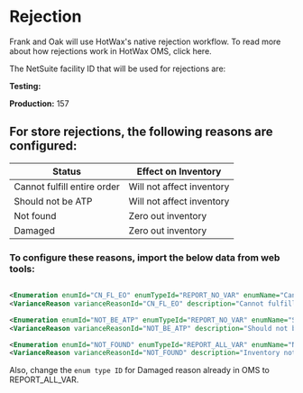 # Rejection

Frank and Oak will use HotWax's native rejection workflow. To read more about how rejections work in HotWax OMS, click here.

The NetSuite facility ID that will be used for rejections are:

**Testing:** 

**Production:** 157



## For store rejections, the following reasons are configured: 

| Status                        | Effect on Inventory       |
|-------------------------------|---------------------------|
| Cannot fulfill entire order  | Will not affect inventory |
| Should not be ATP            | Will not affect inventory |
| Not found                    | Zero out inventory         |
| Damaged                      | Zero out inventory         |


### To configure these reasons, import the below data from web tools: 

```xml

<Enumeration enumId="CN_FL_EO" enumTypeId="REPORT_NO_VAR" enumName="Can not fulfill entire order" enumCode="CN_FL_EO" description="Cannot Fulfill Entire Order" />
<VarianceReason varianceReasonId="CN_FL_EO" description="Cannot fulfill entire order" />

<Enumeration enumId="NOT_BE_ATP" enumTypeId="REPORT_NO_VAR" enumName="Should not be ATP" enumCode="NOT_BE_ATP" description="Not be ATP" />
<VarianceReason varianceReasonId="NOT_BE_ATP" description="Should not be ATP" />

<Enumeration enumId="NOT_FOUND" enumTypeId="REPORT_ALL_VAR" enumName="Not found" enumCode="NOT_FOUND" description="Not found" />
<VarianceReason varianceReasonId="NOT_FOUND" description="Inventory not found hence rejected order" />

```

Also, change the `enum type ID` for Damaged reason already in OMS to REPORT_ALL_VAR. 
